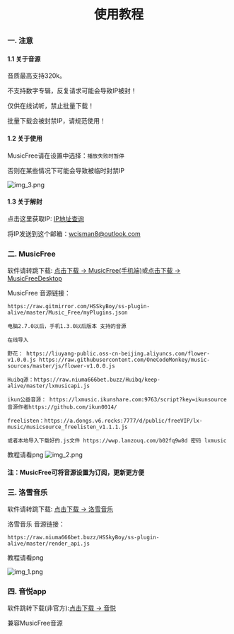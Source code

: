 # <p align="center">使用教程</p>


### 一. 注意
#### 1.1 关于音源

音质最高支持320k。

不支持数字专辑，反复请求可能会导致IP被封！

仅供在线试听，禁止批量下载！

批量下载会被封禁IP，请规范使用！

#### 1.2 关于使用

MusicFree请在设置中选择：`播放失败时暂停`

否则在某些情况下可能会导致被临时封禁IP

![img_3.png](source/注意1.png)

#### 1.3 关于解封

点击这里获取IP: [IP地址查询](https://ip125.com)

将IP发送到这个邮箱：wcisman8@outlook.com


### 二. MusicFree

软件请转跳下载: [点击下载 → MusicFree(手机端)](https://github.com/maotoumao/MusicFree/releases/)或[点击下载 → MusicFreeDesktop](https://github.com/maotoumao/MusicFreeDesktop/releases)

MusicFree 音源链接：
```any
https://raw.gitmirror.com/HSSkyBoy/ss-plugin-alive/master/Music_Free/myPlugins.json

电脑2.7.0以后，手机1.3.0以后版本 支持的音源

在线导入

野花： https://liuyang-public.oss-cn-beijing.aliyuncs.com/flower-v1.0.0.js https://raw.githubusercontent.com/OneCodeMonkey/music-sources/master/js/flower-v1.0.0.js

Huibq源：https://raw.niuma666bet.buzz/Huibq/keep-alive/master/lxmusicapi.js

ikun公益音源： https://lxmusic.ikunshare.com:9763/script?key=ikunsource 音源作者https://github.com/ikun0014/

freelisten：https://a.dongs.v6.rocks:7777/d/public/freeVIP/lx-music/musicsource_freelisten_v1.1.1.js

或者本地导入下载好的.js文件 https://wwp.lanzouq.com/b02fq9w8d 密码 lxmusic
```


教程请看png
![img_2.png](source/MusicFree.png)


#### 注：MusicFree可将音源设置为订阅，更新更方便


### 三. 洛雪音乐

软件请转跳下载: [点击下载 → 洛雪音乐](https://github.com/lyswhut/lx-music-mobile/releases/download/v1.4.2/lx-music-mobile-v1.4.2-arm64-v8a.apk)

洛雪音乐 音源链接：
```any
https://raw.niuma666bet.buzz/HSSkyBoy/ss-plugin-alive/master/render_api.js
```

教程请看png

![img_1.png](source/LxMusic.png)


### 四. 音悦app

软件跳转下载(非官方):[点击下载 → 音悦](https://www.123pan.com/s/cvqiVv-Fxpk.html)

兼容MusicFree音源
